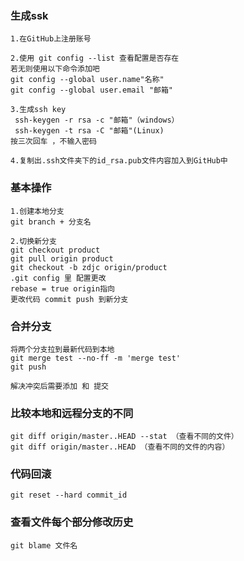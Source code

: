 ### 生成ssk
```
1.在GitHub上注册账号

2.使用 git config --list 查看配置是否存在  
若无则使用以下命令添加吧
git config --global user.name"名称"
git config --global user.email "邮箱"

3.生成ssh key
 ssh-keygen -r rsa -c "邮箱"（windows）
 ssh-keygen -t rsa -C "邮箱"(Linux)
按三次回车 ，不输入密码

4.复制出.ssh文件夹下的id_rsa.pub文件内容加入到GitHub中
```

### 基本操作
```
1.创建本地分支
git branch + 分支名

2.切换新分支
git checkout product
git pull origin product
git checkout -b zdjc origin/product
.git config 里 配置更改
rebase = true origin指向
更改代码 commit push 到新分支

```
### 合并分支
```
将两个分支拉到最新代码到本地
git merge test --no-ff -m 'merge test'
git push  

解决冲突后需要添加 和 提交
``` 

### 比较本地和远程分支的不同
```
git diff origin/master..HEAD --stat （查看不同的文件）
git diff origin/master..HEAD （查看不同的文件的内容）
```

### 代码回滚
```
git reset --hard commit_id
```

### 查看文件每个部分修改历史
```
git blame 文件名 
```